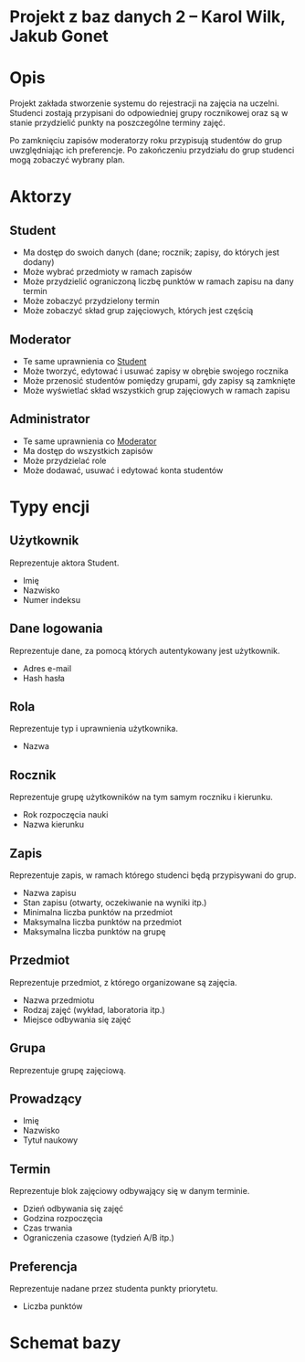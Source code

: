 # Projekt z baz danych 2 – Karol Wilk, Jakub Gonet

# Opis

Projekt zakłada stworzenie systemu do rejestracji na zajęcia na uczelni.
Studenci zostają przypisani do odpowiedniej grupy rocznikowej oraz są w stanie przydzielić punkty na poszczególne terminy zajęć.

Po zamknięciu zapisów moderatorzy roku przypisują studentów do grup uwzględniając ich preferencje. Po zakończeniu przydziału do grup studenci mogą zobaczyć wybrany plan.

# Aktorzy

## Student

- Ma dostęp do swoich danych (dane; rocznik; zapisy, do których jest dodany)
- Może wybrać przedmioty w ramach zapisów
- Może przydzielić ograniczoną liczbę punktów w ramach zapisu na dany termin
- Może zobaczyć przydzielony termin
- Może zobaczyć skład grup zajęciowych, których jest częścią

## Moderator

- Te same uprawnienia co [Student](#Student)
- Może tworzyć, edytować i usuwać zapisy w obrębie swojego rocznika
- Może przenosić studentów pomiędzy grupami, gdy zapisy są zamknięte
- Może wyświetlać skład wszystkich grup zajęciowych w ramach zapisu

## Administrator

- Te same uprawnienia co [Moderator](#Moderator)
- Ma dostęp do wszystkich zapisów
- Może przydzielać role
- Może dodawać, usuwać i edytować konta studentów


# Typy encji

## Użytkownik

Reprezentuje aktora Student.

- Imię
- Nazwisko
- Numer indeksu

## Dane logowania

Reprezentuje dane, za pomocą których autentykowany jest użytkownik.

- Adres e-mail
- Hash hasła

## Rola

Reprezentuje typ i uprawnienia użytkownika.

- Nazwa

## Rocznik

Reprezentuje grupę użytkowników na tym samym roczniku i kierunku.

- Rok rozpoczęcia nauki
- Nazwa kierunku

## Zapis

Reprezentuje zapis, w ramach którego studenci będą przypisywani do grup.

- Nazwa zapisu
- Stan zapisu (otwarty, oczekiwanie na wyniki itp.)
- Minimalna liczba punktów na przedmiot
- Maksymalna liczba punktów na przedmiot
- Maksymalna liczba punktów na grupę

## Przedmiot

Reprezentuje przedmiot, z którego organizowane są zajęcia.

- Nazwa przedmiotu
- Rodzaj zajęć (wykład, laboratoria itp.)
- Miejsce odbywania się zajęć

## Grupa

Reprezentuje grupę zajęciową.

## Prowadzący

- Imię
- Nazwisko
- Tytuł naukowy
## Termin

Reprezentuje blok zajęciowy odbywający się w danym terminie.

- Dzień odbywania się zajęć
- Godzina rozpoczęcia
- Czas trwania
- Ograniczenia czasowe (tydzień A/B itp.)

## Preferencja

Reprezentuje nadane przez studenta punkty priorytetu.

- Liczba punktów

# Schemat bazy

